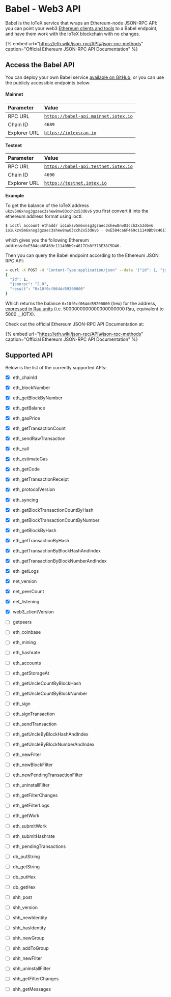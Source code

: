 # Babel - Web3 API

Babel is the IoTeX service that wraps an Ethereum-node JSON-RPC API: you can point your web3 [Ethereum clients and tools](../get-started/ethereum-tools/) to a Babel endpoint, and have them work with the IoTeX blockchain with no changes. 

{% embed url="https://eth.wiki/json-rpc/API\#json-rpc-methods" caption="Official Ethereum JSON-RPC API Documentation" %}

## Access the Babel API

You can deploy your own Babel service [available on GitHub](https://github.com/iotexproject/babel-api), or you can use the publicly accessible endpoints  below:

#### Mainnet

| Parameter | Value |
| :--- | :--- |
| RPC URL | [`https://babel-api.mainnet.iotex.io`](https://babel-api.mainnet.iotex.io) |
| Chain ID | `4689` |
| Explorer URL | [`https://iotexscan.io`](https://iotexscan.io) |

**Testnet**

| **Parameter** | Value |
| :--- | :--- |
| RPC URL  | [`https://babel-api.testnet.iotex.io`](%20https://babel-api.testnet.iotex.io) |
| Chain ID | `4690` |
| Explorer URL | [`https://testnet.iotex.io`](https://testnet.iotex.io) |

**Example**

To get the balance of the IoTeX address `ukzv5m6xnsg3gzaec3shew8nw03cch2x53d6v6` you first convert it into the ethereum address format using ioctl:

```bash
$ ioctl account ethaddr io1ukzv5m6xnsg3gzaec3shew8nw03cch2x53d6v6
io1ukzv5m6xnsg3gzaec3shew8nw03cch2x53d6v6 - 0xE584ca6F469c11140Bb9c4617Cb8f373E38C5D46
```

which gives you the following Ethereum address:`0xE584ca6F469c11140Bb9c4617Cb8f373E38C5D46.` 

Then you can query the Babel endpoint according to the Ethereum JSON RPC API: 

```bash
» curl -X POST -H "Content-Type:application/json" --data '{"id": 1, "jsonrpc": "2.0", "method": "eth_getBalance", "params": ["0xE584ca6F469c11140Bb9c4617Cb8f373E38C5D46", ""]}' http://babel-api.mainnet.iotex.io
{
  "id": 1,
  "jsonrpc": "2.0",
  "result": "0x10f0cf064dd59200000"
}
```

Which returns the balance `0x10f0cf064dd59200000` \(hex\) for the address, [expressed in Rau units](../basic-concepts/iotx-token.md#iotx-fractions) \(i.e. 5000000000000000000000 Rau, equivalent to 5000 __IOTX\).

Check out the official Ethereum JSON-RPC API Documentation at:

{% embed url="https://eth.wiki/json-rpc/API\#json-rpc-methods" caption="Official Ethereum JSON-RPC API Documentation" %}

## Supported API

Below is the list of the currently supported APIs:

* [x] eth\_chainId
* [x] eth\_blockNumber
* [x] eth\_getBlockByNumber
* [x] eth\_getBalance 
* [x] eth\_gasPrice 
* [x] eth\_getTransactionCount
* [x] eth\_sendRawTransaction
* [x] eth\_call
* [x] eth\_estimateGas 
* [x] eth\_getCode 
* [x] eth\_getTransactionReceipt 
* [x] eth\_protocolVersion 
* [x] eth\_syncing 
* [x] eth\_getBlockTransactionCountByHash 
* [x] eth\_getBlockTransactionCountByNumber 
* [x] eth\_getBlockByHash 
* [x] eth\_getTransactionByHash 
* [x] eth\_getTransactionByBlockHashAndIndex 
* [x] eth\_getTransactionByBlockNumberAndIndex 
* [x] eth\_getLogs
* [x] net\_version 
* [x] net\_peerCount 
* [x] net\_listening 
* [x] web3\_clientVersion 
* [ ] getpeers 
* [ ] eth\_coinbase
* [ ] eth\_mining
* [ ] eth\_hashrate
* [ ] eth\_accounts
* [ ] eth\_getStorageAt
* [ ] eth\_getUncleCountByBlockHash
* [ ] eth\_getUncleCountByBlockNumber
* [ ] eth\_sign
* [ ] eth\_signTransaction
* [ ] eth\_sendTransaction
* [ ] eth\_getUncleByBlockHashAndIndex
* [ ] eth\_getUncleByBlockNumberAndIndex
* [ ] eth\_newFilter
* [ ] eth\_newBlockFilter
* [ ] eth\_newPendingTransactionFilter
* [ ] eth\_uninstallFilter
* [ ] eth\_getFilterChanges
* [ ] eth\_getFilterLogs
* [ ] eth\_getWork
* [ ] eth\_submitWork
* [ ] eth\_submitHashrate
* [ ] eth\_pendingTransactions
* [ ] db\_putString
* [ ] db\_getString
* [ ] db\_putHex
* [ ] db\_getHex
* [ ] shh\_post
* [ ] shh\_version
* [ ] shh\_newIdentity 
* [ ] shh\_hasIdentity 
* [ ] shh\_newGroup 
* [ ] shh\_addToGroup 
* [ ] shh\_newFilter 
* [ ] shh\_uninstallFilter 
* [ ] shh\_getFilterChanges 
* [ ] shh\_getMessages

